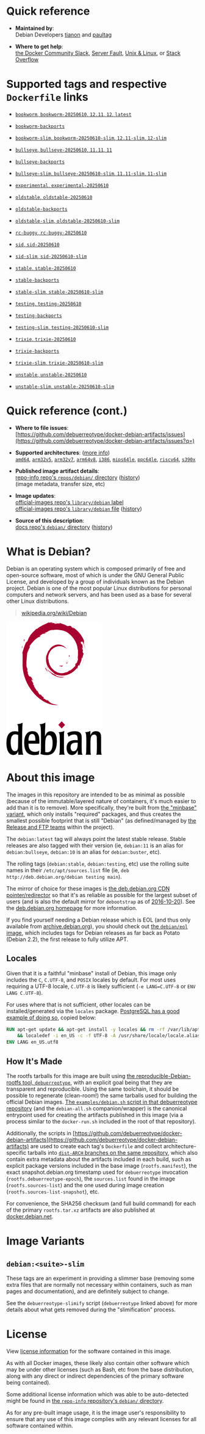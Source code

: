 <!--

********************************************************************************

WARNING:

    DO NOT EDIT "debian/README.md"

    IT IS AUTO-GENERATED

    (from the other files in "debian/" combined with a set of templates)

********************************************************************************

-->

# Quick reference

-	**Maintained by**:  
	Debian Developers [tianon](https://qa.debian.org/developer.php?login=tianon) and [paultag](https://qa.debian.org/developer.php?login=paultag)

-	**Where to get help**:  
	[the Docker Community Slack](https://dockr.ly/comm-slack), [Server Fault](https://serverfault.com/help/on-topic), [Unix & Linux](https://unix.stackexchange.com/help/on-topic), or [Stack Overflow](https://stackoverflow.com/help/on-topic)

# Supported tags and respective `Dockerfile` links

-	[`bookworm`, `bookworm-20250610`, `12.11`, `12`, `latest`](https://github.com/debuerreotype/docker-debian-artifacts/blob/34def9a42f8f725225fcba6357df65c8a77f2d5d/bookworm/oci/index.json)

-	[`bookworm-backports`](https://github.com/debuerreotype/docker-debian-artifacts/blob/34def9a42f8f725225fcba6357df65c8a77f2d5d/bookworm/backports/Dockerfile)

-	[`bookworm-slim`, `bookworm-20250610-slim`, `12.11-slim`, `12-slim`](https://github.com/debuerreotype/docker-debian-artifacts/blob/34def9a42f8f725225fcba6357df65c8a77f2d5d/bookworm/slim/oci/index.json)

-	[`bullseye`, `bullseye-20250610`, `11.11`, `11`](https://github.com/debuerreotype/docker-debian-artifacts/blob/34def9a42f8f725225fcba6357df65c8a77f2d5d/bullseye/oci/index.json)

-	[`bullseye-backports`](https://github.com/debuerreotype/docker-debian-artifacts/blob/34def9a42f8f725225fcba6357df65c8a77f2d5d/bullseye/backports/Dockerfile)

-	[`bullseye-slim`, `bullseye-20250610-slim`, `11.11-slim`, `11-slim`](https://github.com/debuerreotype/docker-debian-artifacts/blob/34def9a42f8f725225fcba6357df65c8a77f2d5d/bullseye/slim/oci/index.json)

-	[`experimental`, `experimental-20250610`](https://github.com/debuerreotype/docker-debian-artifacts/blob/34def9a42f8f725225fcba6357df65c8a77f2d5d/experimental/Dockerfile)

-	[`oldstable`, `oldstable-20250610`](https://github.com/debuerreotype/docker-debian-artifacts/blob/34def9a42f8f725225fcba6357df65c8a77f2d5d/oldstable/oci/index.json)

-	[`oldstable-backports`](https://github.com/debuerreotype/docker-debian-artifacts/blob/34def9a42f8f725225fcba6357df65c8a77f2d5d/oldstable/backports/Dockerfile)

-	[`oldstable-slim`, `oldstable-20250610-slim`](https://github.com/debuerreotype/docker-debian-artifacts/blob/34def9a42f8f725225fcba6357df65c8a77f2d5d/oldstable/slim/oci/index.json)

-	[`rc-buggy`, `rc-buggy-20250610`](https://github.com/debuerreotype/docker-debian-artifacts/blob/34def9a42f8f725225fcba6357df65c8a77f2d5d/rc-buggy/Dockerfile)

-	[`sid`, `sid-20250610`](https://github.com/debuerreotype/docker-debian-artifacts/blob/34def9a42f8f725225fcba6357df65c8a77f2d5d/sid/oci/index.json)

-	[`sid-slim`, `sid-20250610-slim`](https://github.com/debuerreotype/docker-debian-artifacts/blob/34def9a42f8f725225fcba6357df65c8a77f2d5d/sid/slim/oci/index.json)

-	[`stable`, `stable-20250610`](https://github.com/debuerreotype/docker-debian-artifacts/blob/34def9a42f8f725225fcba6357df65c8a77f2d5d/stable/oci/index.json)

-	[`stable-backports`](https://github.com/debuerreotype/docker-debian-artifacts/blob/34def9a42f8f725225fcba6357df65c8a77f2d5d/stable/backports/Dockerfile)

-	[`stable-slim`, `stable-20250610-slim`](https://github.com/debuerreotype/docker-debian-artifacts/blob/34def9a42f8f725225fcba6357df65c8a77f2d5d/stable/slim/oci/index.json)

-	[`testing`, `testing-20250610`](https://github.com/debuerreotype/docker-debian-artifacts/blob/34def9a42f8f725225fcba6357df65c8a77f2d5d/testing/oci/index.json)

-	[`testing-backports`](https://github.com/debuerreotype/docker-debian-artifacts/blob/34def9a42f8f725225fcba6357df65c8a77f2d5d/testing/backports/Dockerfile)

-	[`testing-slim`, `testing-20250610-slim`](https://github.com/debuerreotype/docker-debian-artifacts/blob/34def9a42f8f725225fcba6357df65c8a77f2d5d/testing/slim/oci/index.json)

-	[`trixie`, `trixie-20250610`](https://github.com/debuerreotype/docker-debian-artifacts/blob/34def9a42f8f725225fcba6357df65c8a77f2d5d/trixie/oci/index.json)

-	[`trixie-backports`](https://github.com/debuerreotype/docker-debian-artifacts/blob/34def9a42f8f725225fcba6357df65c8a77f2d5d/trixie/backports/Dockerfile)

-	[`trixie-slim`, `trixie-20250610-slim`](https://github.com/debuerreotype/docker-debian-artifacts/blob/34def9a42f8f725225fcba6357df65c8a77f2d5d/trixie/slim/oci/index.json)

-	[`unstable`, `unstable-20250610`](https://github.com/debuerreotype/docker-debian-artifacts/blob/34def9a42f8f725225fcba6357df65c8a77f2d5d/unstable/oci/index.json)

-	[`unstable-slim`, `unstable-20250610-slim`](https://github.com/debuerreotype/docker-debian-artifacts/blob/34def9a42f8f725225fcba6357df65c8a77f2d5d/unstable/slim/oci/index.json)

# Quick reference (cont.)

-	**Where to file issues**:  
	[https://github.com/debuerreotype/docker-debian-artifacts/issues](https://github.com/debuerreotype/docker-debian-artifacts/issues?q=)

-	**Supported architectures**: ([more info](https://github.com/docker-library/official-images#architectures-other-than-amd64))  
	[`amd64`](https://hub.docker.com/r/amd64/debian/), [`arm32v5`](https://hub.docker.com/r/arm32v5/debian/), [`arm32v7`](https://hub.docker.com/r/arm32v7/debian/), [`arm64v8`](https://hub.docker.com/r/arm64v8/debian/), [`i386`](https://hub.docker.com/r/i386/debian/), [`mips64le`](https://hub.docker.com/r/mips64le/debian/), [`ppc64le`](https://hub.docker.com/r/ppc64le/debian/), [`riscv64`](https://hub.docker.com/r/riscv64/debian/), [`s390x`](https://hub.docker.com/r/s390x/debian/)

-	**Published image artifact details**:  
	[repo-info repo's `repos/debian/` directory](https://github.com/docker-library/repo-info/blob/master/repos/debian) ([history](https://github.com/docker-library/repo-info/commits/master/repos/debian))  
	(image metadata, transfer size, etc)

-	**Image updates**:  
	[official-images repo's `library/debian` label](https://github.com/docker-library/official-images/issues?q=label%3Alibrary%2Fdebian)  
	[official-images repo's `library/debian` file](https://github.com/docker-library/official-images/blob/master/library/debian) ([history](https://github.com/docker-library/official-images/commits/master/library/debian))

-	**Source of this description**:  
	[docs repo's `debian/` directory](https://github.com/docker-library/docs/tree/master/debian) ([history](https://github.com/docker-library/docs/commits/master/debian))

# What is Debian?

Debian is an operating system which is composed primarily of free and open-source software, most of which is under the GNU General Public License, and developed by a group of individuals known as the Debian project. Debian is one of the most popular Linux distributions for personal computers and network servers, and has been used as a base for several other Linux distributions.

> [wikipedia.org/wiki/Debian](https://en.wikipedia.org/wiki/Debian)

![logo](https://raw.githubusercontent.com/docker-library/docs/b449be7df57e9ed9086bb5821bfb5d6cdc5d67a4/debian/logo.png)

# About this image

The images in this repository are intended to be as minimal as possible (because of the immutable/layered nature of containers, it's much easier to add than it is to remove). More specifically, they're built from [the "minbase" variant](https://manpages.debian.org/stable/debootstrap/debootstrap.8.en.html#variant=minbase_buildd_fakechroot), which only installs "required" packages, and thus creates the smallest possible footprint that is still "Debian" (as defined/managed by [the Release and FTP teams](https://www.debian.org/intro/organization#distribution) within the project).

The `debian:latest` tag will always point the latest stable release. Stable releases are also tagged with their version (ie, `debian:11` is an alias for `debian:bullseye`, `debian:10` is an alias for `debian:buster`, etc).

The rolling tags (`debian:stable`, `debian:testing`, etc) use the rolling suite names in their `/etc/apt/sources.list` file (ie, `deb http://deb.debian.org/debian testing main`).

The mirror of choice for these images is [the deb.debian.org CDN pointer/redirector](https://deb.debian.org) so that it's as reliable as possible for the largest subset of users (and is also the default mirror for `debootstrap` as of [2016-10-20](https://anonscm.debian.org/cgit/d-i/debootstrap.git/commit/?id=9e8bc60ad1ccf3a25ce7890526b70059f3e770de)). See the [deb.debian.org homepage](https://deb.debian.org) for more information.

If you find yourself needing a Debian release which is EOL (and thus only available from [archive.debian.org](http://archive.debian.org)), you should check out [the `debian/eol` image](https://hub.docker.com/r/debian/eol/), which includes tags for Debian releases as far back as Potato (Debian 2.2), the first release to fully utilize APT.

## Locales

Given that it is a faithful "minbase" install of Debian, this image only includes the `C`, `C.UTF-8`, and `POSIX` locales by default. For most uses requiring a UTF-8 locale, `C.UTF-8` is likely sufficient (`-e LANG=C.UTF-8` or `ENV LANG C.UTF-8`).

For uses where that is not sufficient, other locales can be installed/generated via the `locales` package. [PostgreSQL has a good example of doing so](https://github.com/docker-library/postgres/blob/69bc540ecfffecce72d49fa7e4a46680350037f9/9.6/Dockerfile#L21-L24), copied below:

```dockerfile
RUN apt-get update && apt-get install -y locales && rm -rf /var/lib/apt/lists/* \
	&& localedef -i en_US -c -f UTF-8 -A /usr/share/locale/locale.alias en_US.UTF-8
ENV LANG en_US.utf8
```

## How It's Made

The rootfs tarballs for this image are built using [the reproducible-Debian-rootfs tool, `debuerreotype`](https://github.com/debuerreotype/debuerreotype), with an explicit goal being that they are transparent and reproducible. Using the same toolchain, it should be possible to regenerate (clean-room!) the same tarballs used for building the official Debian images. [The `examples/debian.sh` script in that debuerreotype repository](https://github.com/debuerreotype/debuerreotype/blob/master/examples/debian.sh) (and the `debian-all.sh` companion/wrapper) is the canonical entrypoint used for creating the artifacts published in this image (via a process similar to the `docker-run.sh` included in the root of that repository).

Additionally, the scripts in [https://github.com/debuerreotype/docker-debian-artifacts](https://github.com/debuerreotype/docker-debian-artifacts) are used to create each tag's `Dockerfile` and collect architecture-specific tarballs into [`dist-ARCH` branches on the same repository](https://github.com/debuerreotype/docker-debian-artifacts/branches), which also contain extra metadata about the artifacts included in each build, such as explicit package versions included in the base image (`rootfs.manifest`), the exact snapshot.debian.org timestamp used for `debuerreotype` invocation (`rootfs.debuerreotype-epoch`), the `sources.list` found in the image (`rootfs.sources-list`) and the one used during image creation (`rootfs.sources-list-snapshot`), etc.

For convenience, the SHA256 checksum (and full build command) for each of the primary `rootfs.tar.xz` artifacts are also published at [docker.debian.net](https://docker.debian.net/).

# Image Variants

## `debian:<suite>-slim`

These tags are an experiment in providing a slimmer base (removing some extra files that are normally not necessary within containers, such as man pages and documentation), and are definitely subject to change.

See the `debuerreotype-slimify` script (`debuerreotype` linked above) for more details about what gets removed during the "slimification" process.

# License

View [license information](https://www.debian.org/social_contract#guidelines) for the software contained in this image.

As with all Docker images, these likely also contain other software which may be under other licenses (such as Bash, etc from the base distribution, along with any direct or indirect dependencies of the primary software being contained).

Some additional license information which was able to be auto-detected might be found in [the `repo-info` repository's `debian/` directory](https://github.com/docker-library/repo-info/tree/master/repos/debian).

As for any pre-built image usage, it is the image user's responsibility to ensure that any use of this image complies with any relevant licenses for all software contained within.
